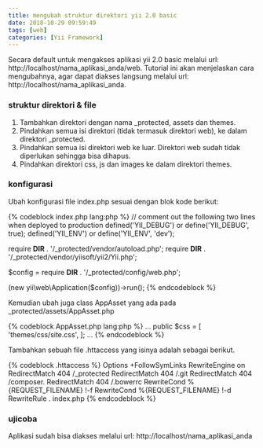 ```yaml
---
title: mengubah struktur direktori yii 2.0 basic
date: 2018-10-29 09:59:49
tags: [web]
categories: [Yii Framework]
---
```


Secara default untuk mengakses aplikasi yii 2.0 basic melalui url: http://localhost/nama_aplikasi_anda/web. Tutorial ini akan menjelaskan cara mengubahnya, agar dapat diakses langsung melalui url: http://localhost/nama_aplikasi_anda.

### struktur direktori & file

1. Tambahkan direktori dengan nama _protected, assets dan themes.
2. Pindahkan semua isi direktori (tidak termasuk direktori web), ke dalam direktori _protected.
3. Pindahkan semua isi direktori web ke luar. Direktori web sudah tidak diperlukan sehingga bisa dihapus.
4. Pindahkan direktori css, js dan images ke dalam direktori themes.
<!-- more -->
### konfigurasi

Ubah konfigurasi file index.php sesuai dengan blok kode berikut:

{% codeblock index.php lang:php %}
// comment out the following two lines when deployed to production
defined('YII_DEBUG') or define('YII_DEBUG', true);
defined('YII_ENV') or define('YII_ENV', 'dev');

require __DIR__ . '/_protected/vendor/autoload.php';
require __DIR__ . '/_protected/vendor/yiisoft/yii2/Yii.php';

$config = require __DIR__ . '/_protected/config/web.php';

(new yii\web\Application($config))->run();
{% endcodeblock %}

Kemudian ubah juga class AppAsset yang ada pada _protected/assets/AppAsset.php

{% codeblock AppAsset.php lang:php %}
...
public $css = [
    'themes/css/site.css',
];
...
{% endcodeblock %}

Tambahkan sebuah file .httaccess yang isinya adalah sebagai berikut.

{% codeblock .httaccess %}
Options +FollowSymLinks
RewriteEngine on
RedirectMatch 404 /_protected
RedirectMatch 404 /\.git
RedirectMatch 404 /composer\.
RedirectMatch 404 /.bowerrc
RewriteCond %{REQUEST_FILENAME} !-f
RewriteCond %{REQUEST_FILENAME} !-d
RewriteRule . index.php
{% endcodeblock %}

### ujicoba

Aplikasi sudah bisa diakses melalui url: http://localhost/nama_aplikasi_anda